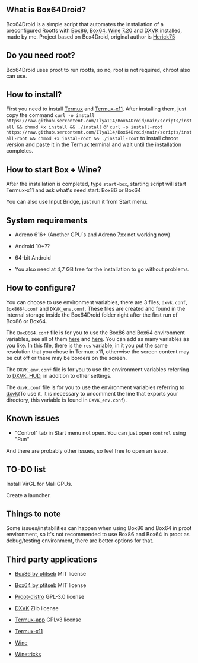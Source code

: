 ## What is Box64Droid?
Box64Droid is a simple script that automates the installation of a preconfigured Rootfs with [Box86](https://github.com/ptitSeb/box86), [Box64](https://github.com/ptitSeb/box64), [Wine 7.20](https://www.winehq.org/) and [DXVK](https://github.com/doitsujin/dxvk) installed, made by me. Project based on Box4Droid, original author is [Herick75](https://github.com/Herick75)

## Do you need root?

Box64Droid uses proot to run rootfs, so no, root is not required, chroot also can use.

## How to install?  

First you need to install [Termux](https://f-droid.org/en/packages/com.termux) and [Termux-x11](https://github.com/termux/termux-x11/actions/runs/4385798707). After installing them, just copy the command `curl -o install https://raw.githubusercontent.com/Ilya114/Box64Droid/main/scripts/install && chmod +x install && ./install` or `curl -o install-root https://raw.githubusercontent.com/Ilya114/Box64Droid/main/scripts/install-root && chmod +x instal-root && ./install-root` to install chroot version and paste it in the Termux terminal and wait until the installation completes.

## How to start Box + Wine?

After the installation is completed, type `start-box`, starting script will start Termux-x11 and ask what's need start: Box86 or Box64

You can also use Input Bridge, just run it from Start menu.

## System requirements 

- Adreno 616+ (Another GPU`s and Adreno 7xx not working now)

- Android 10+??  

- 64-bit Android 

- You also need at 4,7 GB free for the installation to go without problems.

## How to configure?  

You can choose to use environment variables, there are 3 files, `dxvk.conf`, `Box8664.conf` and `DXVK_env.conf`. These files are created and found in the internal storage inside the Box64Droid folder right after the first run of Box86 or Box64.

The `Box8664.conf` file is for you to use the Box86 and Box64 environment variables, see all of them [here](https://github.com/ptitSeb/box86/blob/master/docs/USAGE.md#) and [here](https://github.com/ptitSeb/box64/blob/main/docs/USAGE.md). You can add as many variables as you like. In this file, there is the `res` variable, in it you put the same resolution that you chose in Termux-x11, otherwise the screen content may be cut off or there may be borders on the screen.

The `DXVK_env.conf` file is for you to use the environment variables referring to [DXVK_HUD](https://github.com/doitsujin/dxvk#hud), in addition to other settings.  

The `dxvk.conf` file is for you to use the environment variables referring to [dxvk](https://github.com/doitsujin/dxvk/blob/master/dxvk.conf)(To use it, it is necessary to uncomment the line that exports your directory, this variable is found in `DXVK_env.conf`).

## Known issues

- "Control" tab in Start menu not open. You can just open `control` using "Run"

And there are probably other issues, so feel free to open an issue.

## TO-DO list

Install VirGL for Mali GPUs.

Create a launcher.

## Things to note

Some issues/instabilities can happen when using Box86 and Box64 in proot environment, so it's not recommended to use Box86 and Box64 in proot as debug/testing environment, there are better options for that.

## Third party applications

- [Box86 by ptitseb](https://github.com/ptitSeb/box86) MIT license

- [Box64 by ptitseb](https://github.com/ptitSeb/box64) MIT license

- [Proot-distro](https://github.com/termux/proot-distro) GPL-3.0 license

- [DXVK](https://github.com/doitsujin/dxvk) Zlib license

- [Termux-app](https://github.com/termux/termux-app) GPLv3 license

- [Termux-x11](https://github.com/termux/termux-x11)

- [Wine](https://wiki.winehq.org/Licensing)

- [Winetricks](https://wiki.winehq.org/Winetricks)
